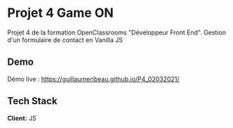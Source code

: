 # Projet 4 Game ON

Projet 4 de la formation OpenClassrooms "Développeur Front End". 
Gestion d'un formulaire de contact en Vanilla JS 


## Demo

Démo live : https://guillaumeribeau.github.io/P4_02032021/


## Tech Stack

**Client:** JS


